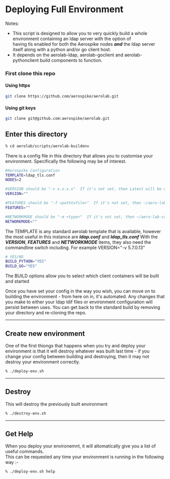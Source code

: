 # Deploying Full Environment

Notes:
  * This script is designed to allow you to very quickly build a whole environment containing an ldap server with the option of<br>
    having tls enabled for both the Aerospike nodes ***and*** the ldap server itself along with a python and/or go client host.
  * It depends on the aerolab-ldap, aerolab-goclient and aerolab-pythonclient build components to function.

### First clone this repo

#### Using https

```bash
git clone https://github.com/aerospike/aerolab.git
```

#### Using git keys

```bash
git clone git@github.com:aerospike/aerolab.git
```

## Enter this directory

```bash
% cd aerolab/scripts/aerolab-buildenv
```

There is a config file in this directory that allows you to customise your environment. Specifically the following may be of interest.
```bash
#Aerospike Configuration
TEMPLATE=ldap_tls.conf
NODES=2

#VERSION should be "-v x.x.x.x"  If it's not set, then Latest will be used
VERSION=""

#FEATURES should be "-f <pathtofile>"  If it's not set, then ~/aero-lab-common.conf setting will be used
FEATURES=""

#NETWORKMODE should be "-m <type>"  If it's not set, then ~/aero-lab-common.conf setting will be used
NETWORKMODE=""
```
The TEMPLATE is any standard aerolab template that is available, however the most useful in this instance are ***ldap.conf*** and ***ldap_tls.conf*** 
With the ***VERSION***, ***FEATURES*** and ***NETWORKMODE*** items, they also need the commandline switch including. For example VERSION="-v 5.7.0.13"


```bash
# YES/NO
BUILD_PYTHON="YES"
BUILD_GO="YES"
```
The BUILD options allow you to select which client containers will be built and started

Once you have set your config in the way you wish, you can move on to building the environment - from here on in, it's automated.
Any changes that you make to either your ldap ldif files or environment configuration will persist between uses. You can get back to the standard build by removing your directory and re-cloning the repo.


---
## Create new environment
One of the first thiongs that happens when you try and deploy your environment is that it will destroy whatever was built last time - if you change your config between building and destroying, then it may not destroy your environment correctly.

```bash
% ./deploy-env.sh
```

---
## Destroy
This will destroy the previously built environment

```bash
% ./destroy-env.sh
```

---
## Get Help
When you deploy your environemnt, it will altomatically give you a list of useful commands.<br>
This can be requested any time your environment is running in the following way :-

```bash
% ./deploy-env.sh help
```
